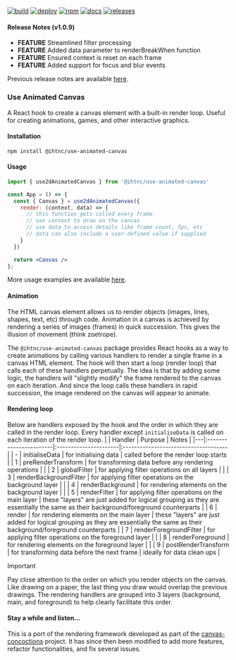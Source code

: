 [![build](https://img.shields.io/github/actions/workflow/status/ihtnc/use-animated-canvas/build-package.yml?label=build&logo=github+actions&logoColor=white)](https://github.com/ihtnc/use-animated-canvas/actions/workflows/build-package.yml)
[![deploy](https://img.shields.io/github/actions/workflow/status/ihtnc/use-animated-canvas/publish-package.yml?label=deploy&logo=github+actions&logoColor=white)](https://github.com/ihtnc/use-animated-canvas/actions/workflows/publish-package.yml)
[![npm](https://img.shields.io/npm/v/@ihtnc/use-animated-canvas?logo=npm)](https://www.npmjs.com/package/@ihtnc/use-animated-canvas)
[![docs](https://img.shields.io/badge/docs-view-blue?logo=github)](https://ihtnc.github.io/use-animated-canvas/)
[![releases](https://img.shields.io/badge/releases-view-blue?logo=github)](https://github.com/ihtnc/use-animated-canvas/releases)

#### Release Notes (v1.0.9)
* **FEATURE** Streamlined filter processing
* **FEATURE** Added data parameter to renderBreakWhen function
* **FEATURE** Ensured context is reset on each frame
* **FEATURE** Added support for focus and blur events

Previous release notes are available [here](https://github.com/ihtnc/use-animated-canvas/releases).

### Use Animated Canvas

A React hook to create a canvas element with a built-in render loop. Useful for creating animations, games, and other interactive graphics.

#### Installation

```console
npm install @ihtnc/use-animated-canvas
```

#### Usage

```jsx
import { use2dAnimatedCanvas } from '@ihtnc/use-animated-canvas'

const App = () => {
  const { Canvas } = use2dAnimatedCanvas({
    render: (context, data) => {
      // this function gets called every frame
      // use context to draw on the canvas
      // use data to access details like frame count, fps, etc
      // data can also include a user-defined value if supplied
    }
  })

  return <Canvas />
};
```
More usage examples are available [here](https://ihtnc.github.io/use-animated-canvas/).

#### Animation
The HTML canvas element allows us to render objects (images, lines, shapes, text, etc) through code. Animation in a canvas is achieved by rendering a series of images (frames) in quick succession. This gives the illusion of movement (think zoetrope).

The `@ihtnc/use-animated-canvas` package provides React hooks as a way to create animations by calling various handlers to render a single frame in a canvas HTML element. The hook will then start a loop (render loop) that calls each of these handlers perpetually. The idea is that by adding some logic, the handlers will "slightly modify" the frame rendered to the canvas on each iteration. And since the loop calls these handlers in rapid succession, the image rendered on the canvas will appear to animate.

#### Rendering loop
Below are handlers exposed by the hook and the order in which they are called in the render loop. Every handler except `initialiseData` is called on each iteration of the render loop.
|   | Handler                | Purpose               | Notes                                |
|---|:-----------------------|:----------------------|:-------------------------------------|
| - | initialiseData         | for initialising data | called before the render loop starts |
| 1 | preRenderTransform     | for transforming data before any rendering operations |      |
| 2 | globalFilter           | for applying filter operations on all layers |               |
| 3 | renderBackgroundFilter | for applying filter operations on the background layer |     |
| 4 | renderBackground       | for rendering elements on the background layer |             |
| 5 | renderFilter           | for applying filter operations on the main layer | these "layers" are just added for logical grouping as they are essentially the same as their background/foreground counterparts |
| 6 | render                 | for rendering elements on the main layer | these "layers" are just added for logical grouping as they are essentially the same as their background/foreground counterparts |
| 7 | renderForegroundFilter | for applying filter operations on the foreground layer |     |
| 8 | renderForeground       | for rendering elements on the foreground layer |             |
| 9 | postRenderTransform    | for transforming data before the next frame | ideally for data clean ups |

> [!IMPORTANT]
> Pay close attention to the order on which you render objects on the canvas. Like drawing on a paper, the last thing you draw would overlap the previous drawings. The rendering handlers are grouped into 3 layers (background, main, and foreground) to help clearly facilitate this order.

#### Stay a while and listen...

This is a port of the rendering framework developed as part of the [canvas-concoctions](https://github.com/ihtnc/canvas-concoctions) project. It has since then been modified to add more features, refactor functionalities, and fix several issues.